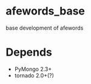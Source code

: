 afewords_base
=============

base development of afewords


Depends
=======
* PyMongo 2.3+
* tornado 2.0+(?)